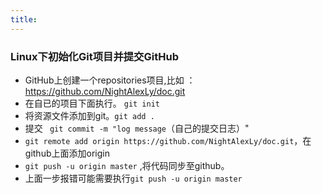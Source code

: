 ```yaml
---
title: 
---
```


### Linux下初始化Git项目并提交GitHub

- GitHub上创建一个repositories项目,比如 ：https://github.com/NightAlexLy/doc.git
- 在自已的项目下面执行。 `git init`
- 将资源文件添加到git。`git add . `
- 提交 ` git commit -m "log message`（自己的提交日志）"
- `git remote add origin https://github.com/NightAlexLy/doc.git`，在github上面添加origin
- `git push -u origin master`  ,将代码同步至github。
- 上面一步报错可能需要执行`git push -u origin master`